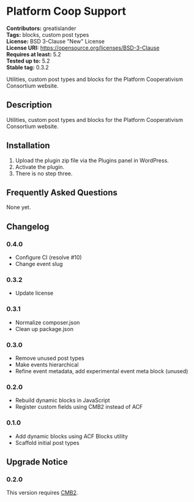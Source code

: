 # Platform Coop Support #
**Contributors:** greatislander  
**Tags:** blocks, custom post types  
**License:** BSD 3-Clause "New" License  
**License URI:** https://opensource.org/licenses/BSD-3-Clause  
**Requires at least:** 5.2  
**Tested up to:** 5.2  
**Stable tag:** 0.3.2  

Utilities, custom post types and blocks for the Platform Cooperativism Consortium website.

## Description ##

Utilities, custom post types and blocks for the Platform Cooperativism Consortium website.

## Installation ##

1. Upload the plugin zip file via the Plugins panel in WordPress.
2. Activate the plugin.
3. There is no step three.

## Frequently Asked Questions ##

None yet.

## Changelog ##
### 0.4.0 ###
* Configure CI (resolve #10)
* Change event slug

### 0.3.2 ###
* Update license

### 0.3.1 ###
* Normalize composer.json
* Clean up package.json

### 0.3.0 ###
* Remove unused post types
* Make events hierarchical
* Refine event metadata, add experimental event meta block (unused)

### 0.2.0 ###
* Rebuild dynamic blocks in JavaScript
* Register custom fields using CMB2 instead of ACF

### 0.1.0 ###
* Add dynamic blocks using ACF Blocks utility
* Scaffold initial post types

## Upgrade Notice ##

### 0.2.0 ###
This version requires [CMB2](https://github.com/CMB2/CMB2).
